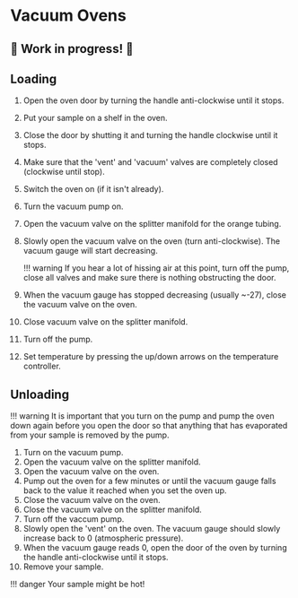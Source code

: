 # Vacuum Ovens

## :construction: Work in progress! :construction:


## Loading

1. Open the oven door by turning the handle anti-clockwise until it stops. 
2. Put your sample on a shelf in the oven. 
3. Close the door by shutting it and turning the handle clockwise until it stops.
4. Make sure that the 'vent' and 'vacuum' valves are completely closed (clockwise until stop).
5. Switch the oven on (if it isn't already). 
6. Turn the vacuum pump on. 
7. Open the vacuum valve on the splitter manifold for the orange tubing. 
8. Slowly open the vacuum valve on the oven (turn anti-clockwise). The vacuum gauge will start decreasing.

    !!! warning
        If you hear a lot of hissing air at this point, turn off the pump, close all valves and make sure there is nothing obstructing the door.

9. When the vacuum gauge has stopped decreasing (usually ~-27), close the vacuum valve on the oven. 
10. Close vacuum valve on the splitter manifold.
11. Turn off the pump.
12. Set temperature by pressing the up/down arrows on the temperature controller.

## Unloading

!!! warning
    It is important that you turn on the pump and pump the oven down again before you open the door so that anything that has evaporated from your sample is removed by the pump. 

1. Turn on the vacuum pump. 
2. Open the vacuum valve on the splitter manifold. 
3. Open the vacuum valve on the oven.
4. Pump out the oven for a few minutes or until the vacuum gauge falls back to the value it reached when you set the oven up. 
5. Close the vacuum valve on the oven.
6. Close the vacuum valve on the splitter manifold. 
7. Turn off the vaccum pump. 
8. Slowly open the 'vent' on the oven. The vacuum gauge should slowly increase back to 0 (atmospheric pressure). 
9. When the vacuum gauge reads 0, open the door of the oven by turning the handle anti-clockwise until it stops. 
10. Remove your sample. 

!!! danger
    Your sample might be hot!
